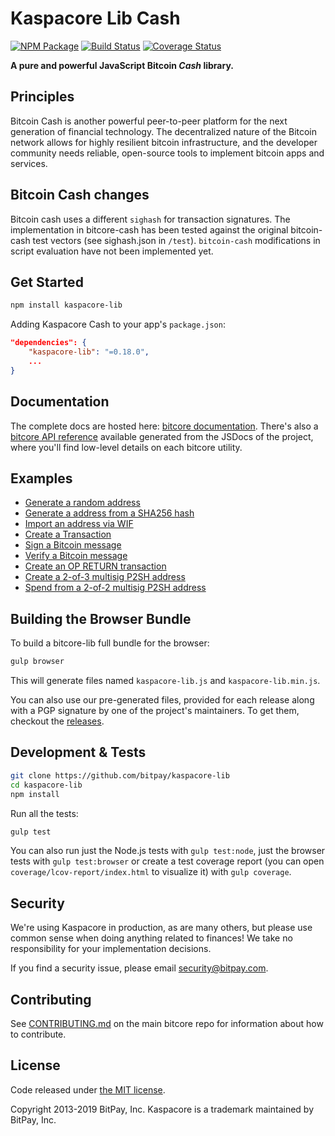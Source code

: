 # Kaspacore Lib Cash

[![NPM Package](https://img.shields.io/npm/v/kaspacore-lib.svg?style=flat-square)](https://www.npmjs.org/package/kaspacore-lib)
[![Build Status](https://img.shields.io/travis/bitpay/kaspacore-lib.svg?branch=master&style=flat-square)](https://travis-ci.org/bitpay/kaspacore-lib)
[![Coverage Status](https://coveralls.io/repos/github/bitpay/kaspacore-lib/badge.svg)](https://coveralls.io/github/bitpay/kaspacore-lib)

**A pure and powerful JavaScript Bitcoin *Cash* library.**

## Principles

Bitcoin Cash is another powerful peer-to-peer platform for the next generation of financial technology. The decentralized nature of the Bitcoin network allows for highly resilient bitcoin infrastructure, and the developer community needs reliable, open-source tools to implement bitcoin apps and services.

## Bitcoin Cash changes

Bitcoin cash uses a different `sighash` for transaction signatures. The implementation in bitcore-cash has been tested against the original bitcoin-cash test vectors (see sighash.json in `/test`). `bitcoin-cash` modifications in script evaluation have not been implemented yet.

## Get Started

```sh
npm install kaspacore-lib
```

Adding Kaspacore Cash to your app's `package.json`:

```json
"dependencies": {
    "kaspacore-lib": "=0.18.0",
    ...
}
```

## Documentation

The complete docs are hosted here: [bitcore documentation](https://github.com/bitpay/bitcore). There's also a [bitcore API reference](https://github.com/bitpay/bitcore/blob/master/packages/bitcore-node/docs/api-documentation.md) available generated from the JSDocs of the project, where you'll find low-level details on each bitcore utility.

## Examples

- [Generate a random address](docs/examples.md#generate-a-random-address)
- [Generate a address from a SHA256 hash](docs/examples.md#generate-a-address-from-a-sha256-hash)
- [Import an address via WIF](docs/examples.md#import-an-address-via-wif)
- [Create a Transaction](docs/examples.md#create-a-transaction)
- [Sign a Bitcoin message](docs/examples.md#sign-a-bitcoin-message)
- [Verify a Bitcoin message](docs/examples.md#verify-a-bitcoin-message)
- [Create an OP RETURN transaction](docs/examples.md#create-an-op-return-transaction)
- [Create a 2-of-3 multisig P2SH address](docs/examples.md#create-a-2-of-3-multisig-p2sh-address)
- [Spend from a 2-of-2 multisig P2SH address](docs/examples.md#spend-from-a-2-of-2-multisig-p2sh-address)

## Building the Browser Bundle

To build a bitcore-lib full bundle for the browser:

```sh
gulp browser
```

This will generate files named `kaspacore-lib.js` and `kaspacore-lib.min.js`.

You can also use our pre-generated files, provided for each release along with a PGP signature by one of the project's maintainers. To get them, checkout the [releases](https://github.com/bitpay/bitcore/blob/master/packages/kaspacore-lib/CHANGELOG.md).

## Development & Tests

```sh
git clone https://github.com/bitpay/kaspacore-lib
cd kaspacore-lib
npm install
```

Run all the tests:

```sh
gulp test
```

You can also run just the Node.js tests with `gulp test:node`, just the browser tests with `gulp test:browser`
or create a test coverage report (you can open `coverage/lcov-report/index.html` to visualize it) with `gulp coverage`.

## Security

We're using Kaspacore in production, as are many others, but please use common sense when doing anything related to finances! We take no responsibility for your implementation decisions.

If you find a security issue, please email security@bitpay.com.

## Contributing

See [CONTRIBUTING.md](https://github.com/bitpay/bitcore/blob/master/Contributing.md) on the main bitcore repo for information about how to contribute.

## License

Code released under [the MIT license](https://github.com/bitpay/bitcore/blob/master/LICENSE).

Copyright 2013-2019 BitPay, Inc. Kaspacore is a trademark maintained by BitPay, Inc.
